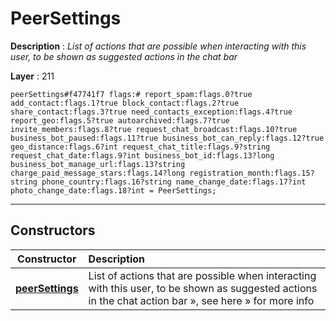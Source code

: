 # PeerSettings

**Description** : *List of actions that are possible when interacting with this user, to be shown as suggested actions in the chat bar*

**Layer** : 211

```tl
peerSettings#f47741f7 flags:# report_spam:flags.0?true add_contact:flags.1?true block_contact:flags.2?true share_contact:flags.3?true need_contacts_exception:flags.4?true report_geo:flags.5?true autoarchived:flags.7?true invite_members:flags.8?true request_chat_broadcast:flags.10?true business_bot_paused:flags.11?true business_bot_can_reply:flags.12?true geo_distance:flags.6?int request_chat_title:flags.9?string request_chat_date:flags.9?int business_bot_id:flags.13?long business_bot_manage_url:flags.13?string charge_paid_message_stars:flags.14?long registration_month:flags.15?string phone_country:flags.16?string name_change_date:flags.17?int photo_change_date:flags.18?int = PeerSettings;
```

---

## Constructors

| Constructor | Description |
| :---: | :--- |
| [**peerSettings**](constructor/peerSettings) | List of actions that are possible when interacting with this user, to be shown as suggested actions in the chat action bar », see here » for more info |